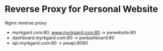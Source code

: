 # Reverse Proxy for Personal Website

Nginx reverse proxy

- myrkgard.com:80, www.myrkgard.com:80 -> pwwebsite:80
- dashboard.myrkgard.com:80 -> pwdashboard:80
- api.myrkgard.com:80 -> pwapi:8080
